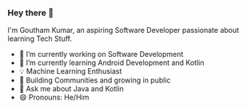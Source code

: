 ### Hey there 👋

I'm Goutham Kumar, an aspiring Software Developer passionate about learning Tech Stuff.

- 🔭 I’m currently working on Software Development
- 🌱 I’m currently learning Android Development and Kotlin
- 💡 Machine Learning Enthusiast
- 👯 Building Communities and growing in public   
- 💬 Ask me about Java and Kotlin
- 😄 Pronouns: He/Him

